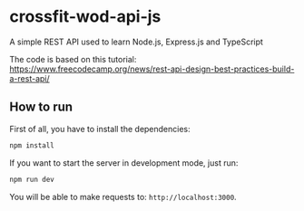 # crossfit-wod-api-js

A simple REST API used to learn Node.js, Express.js and TypeScript

The code is based on this tutorial: <https://www.freecodecamp.org/news/rest-api-design-best-practices-build-a-rest-api/>

## How to run

First of all, you have to install the dependencies:

```bash
npm install
```

If you want to start the server in development mode, just run:

```bash
npm run dev
```

You will be able to make requests to: `http://localhost:3000`.
